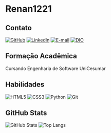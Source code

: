 # Renan1221

## Contato
[![GitHub](https://img.shields.io/badge/GitHub-000?style=for-the-badge&logo=github&logoColor=009900)](https://github.com/renan1221)
[![LinkedIn](https://img.shields.io/badge/LinkedIn-000?style=for-the-badge&logo=linkedin&logoColor=009900)](https://www.linkedin.com/in/renan-melo-de-oliveira/)
[![E-mail](https://img.shields.io/badge/-Email-000?style=for-the-badge&logo=microsoft-outlook&logoColor=009900)](mailto:renanoliveira1221@outlook.com.br)
[![DIO](https://img.shields.io/badge/🟢_DIO-000?style=for-the-badge&logo=DIO&logoColor=white)](https://www.dio.me/users/renanoliveira1221)

## Formação Acadêmica
Cursando Engenharia de Software UniCesumar
## Habilidades
![HTML5](https://img.shields.io/badge/HTML5-000?style=for-the-badge&logo=html5&logoColor=009900)
![CSS3](https://img.shields.io/badge/CSS3-000?style=for-the-badge&logo=css3&logoColor=009900)
![Python](https://img.shields.io/badge/python-000?style=for-the-badge&logo=python&logoColor=009900)
![Git](https://img.shields.io/badge/GIT-000?style=for-the-badge&logo=git&logoColor=009900)



## GitHub Stats
![GitHub Stats](https://github-readme-stats.vercel.app/api?username=renan1221&theme=transparent&bg_color=000&border_color=009900&show_icons=true&icon_color=009900&title_color=009900&text_color=FFF)
![Top Langs](https://github-readme-stats-git-masterrstaa-rickstaa.vercel.app/api/top-langs/?username=renan1221&layout=compact&bg_color=000&border_color=009900&title_color=009900&text_color=FFF)

